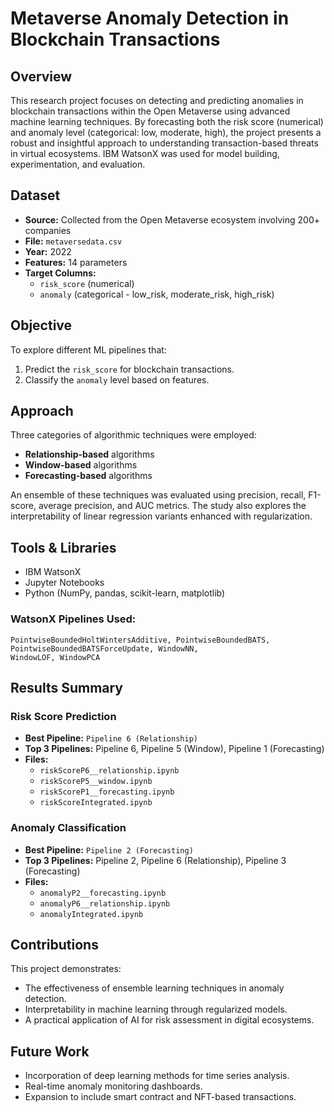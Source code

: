 # Metaverse Anomaly Detection in Blockchain Transactions

## Overview

This research project focuses on detecting and predicting anomalies in blockchain transactions within the Open Metaverse using advanced machine learning techniques. By forecasting both the risk score (numerical) and anomaly level (categorical: low, moderate, high), the project presents a robust and insightful approach to understanding transaction-based threats in virtual ecosystems. IBM WatsonX was used for model building, experimentation, and evaluation.

## Dataset

- **Source:** Collected from the Open Metaverse ecosystem involving 200+ companies
- **File:** `metaversedata.csv`
- **Year:** 2022
- **Features:** 14 parameters
- **Target Columns:**
  - `risk_score` (numerical)
  - `anomaly` (categorical - low\_risk, moderate\_risk, high\_risk)

## Objective

To explore different ML pipelines that:

1. Predict the `risk_score` for blockchain transactions.
2. Classify the `anomaly` level based on features.

## Approach

Three categories of algorithmic techniques were employed:

- **Relationship-based** algorithms
- **Window-based** algorithms
- **Forecasting-based** algorithms

An ensemble of these techniques was evaluated using precision, recall, F1-score, average precision, and AUC metrics. The study also explores the interpretability of linear regression variants enhanced with regularization.

## Tools & Libraries

- IBM WatsonX
- Jupyter Notebooks
- Python (NumPy, pandas, scikit-learn, matplotlib)

### WatsonX Pipelines Used:

```
PointwiseBoundedHoltWintersAdditive, PointwiseBoundedBATS,
PointwiseBoundedBATSForceUpdate, WindowNN,
WindowLOF, WindowPCA
```

## Results Summary

### Risk Score Prediction

- **Best Pipeline:** `Pipeline 6 (Relationship)`
- **Top 3 Pipelines:** Pipeline 6, Pipeline 5 (Window), Pipeline 1 (Forecasting)
- **Files:**
  - `riskScoreP6__relationship.ipynb`
  - `riskScoreP5__window.ipynb`
  - `riskScoreP1__forecasting.ipynb`
  - `riskScoreIntegrated.ipynb`

### Anomaly Classification

- **Best Pipeline:** `Pipeline 2 (Forecasting)`
- **Top 3 Pipelines:** Pipeline 2, Pipeline 6 (Relationship), Pipeline 3 (Forecasting)
- **Files:**
  - `anomalyP2__forecasting.ipynb`
  - `anomalyP6__relationship.ipynb`
  - `anomalyIntegrated.ipynb`

## Contributions

This project demonstrates:

- The effectiveness of ensemble learning techniques in anomaly detection.
- Interpretability in machine learning through regularized models.
- A practical application of AI for risk assessment in digital ecosystems.


## Future Work

- Incorporation of deep learning methods for time series analysis.
- Real-time anomaly monitoring dashboards.
- Expansion to include smart contract and NFT-based transactions.



